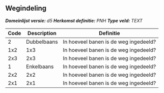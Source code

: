 ﻿## Wegindeling

*__Domeinlijst versie:__ d5*
*__Herkomst definitie:__ PNH*
*__Type veld:__ TEXT*

|__Code__ |__Description__ |__Definitie__	|
|	---	|	---	|   ---	| 
| 2 | Dubbelbaans | In hoeveel banen is de weg ingedeeld? |
| 1x2 | 1x3 | In hoeveel banen is de weg ingedeeld? |
| 2x3 | 2x3 | In hoeveel banen is de weg ingedeeld? |
| 1 | Enkelbaans | In hoeveel banen is de weg ingedeeld? |
| 2x2 | 2x2 | In hoeveel banen is de weg ingedeeld? |
| 2x1 | 2x1 | In hoeveel banen is de weg ingedeeld? |
